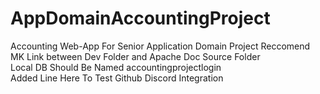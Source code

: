 # AppDomainAccountingProject
Accounting Web-App For Senior Application Domain Project
Reccomend MK Link between Dev Folder and Apache Doc Source Folder  
Local DB Should Be Named accountingprojectlogin  
Added Line Here To Test Github Discord Integration